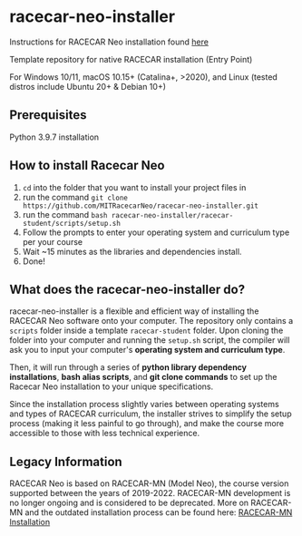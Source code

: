 # racecar-neo-installer

Instructions for RACECAR Neo installation found [here](https://docs.google.com/document/d/1WnaPee1AA4GwqgW9r1K-RrU2VonvI3ZcDkW5oSuaSaY/edit#heading=h.uxbegx6o23ro)

Template repository for native RACECAR installation (Entry Point)

For Windows 10/11, macOS 10.15+ (Catalina+, >2020), and Linux (tested distros include Ubuntu 20+ & Debian 10+)

## Prerequisites

Python 3.9.7 installation

## How to install Racecar Neo

1. `cd` into the folder that you want to install your project files in
2. run the command `git clone https://github.com/MITRacecarNeo/racecar-neo-installer.git`
3. run the command `bash racecar-neo-installer/racecar-student/scripts/setup.sh`
4. Follow the prompts to enter your operating system and curriculum type per your course
5. Wait ~15 minutes as the libraries and dependencies install.
6. Done!

## What does the racecar-neo-installer do?

racecar-neo-installer is a flexible and efficient way of installing the RACECAR Neo software onto your computer. The repository only contains a `scripts` folder inside a template `racecar-student` folder. Upon cloning the folder into your computer and running the `setup.sh` script, the compiler will ask you to input your computer's **operating system and curriculum type**.

Then, it will run through a series of **python library dependency installations**, **bash alias scripts**, and **git clone commands** to set up the Racecar Neo installation to your unique specifications.

Since the installation process slightly varies between operating systems and types of RACECAR curriculum, the installer strives to simplify the setup process (making it less painful to go through), and make the course more accessible to those with less technical experience.

## Legacy Information

RACECAR Neo is based on RACECAR-MN (Model Neo), the course version supported between the years of 2019-2022. RACECAR-MN development is no longer ongoing and is considered to be deprecated. More on RACECAR-MN and the outdated installation process can be found here: [RACECAR-MN Installation](https://mitll-racecar-mn.readthedocs.io/en/latest/gettingStarted/computerSetup.html#)
